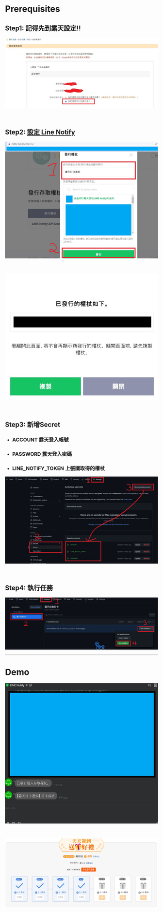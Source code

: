 # Prerequisites

## Step1: 記得先到露天設定!!
![img](img/01.jpg)

<br/>

## Step2: [設定 Line Notify](https://notify-bot.line.me/my/)

![img](img/02.jpg)

<br/>

![img](img/03.jpg)

<br/>

## Step3: 新增Secret

- ### ACCOUNT 露天登入帳號
- ### PASSWORD 露天登入密碼
- ### LINE_NOTIFY_TOKEN 上張圖取得的權杖
![img](img/04.jpg)

<br/>

## Step4: 執行任務

![img](img/05.jpg)

---

# Demo

![img](img/06.jpg)

<br/>

![img](img/07.jpg)
